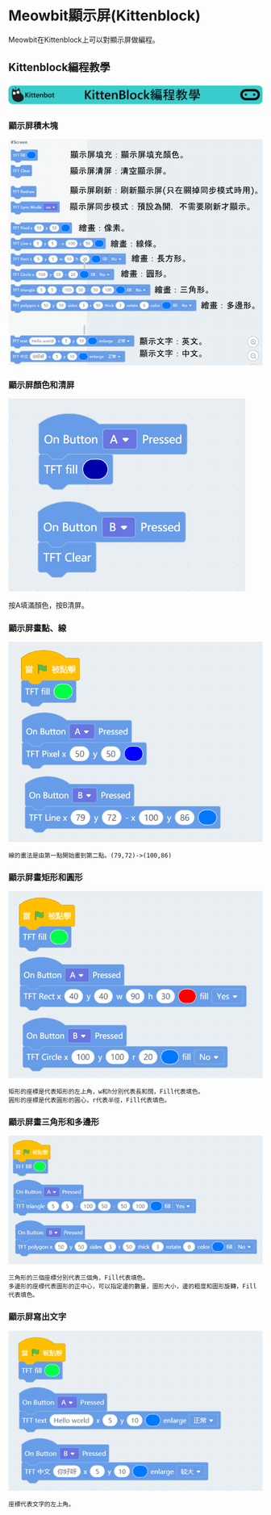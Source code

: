 # Meowbit顯示屏(Kittenblock)

Meowbit在Kittenblock上可以對顯示屏做編程。

##  Kittenblock編程教學

![](../functional_module/PWmodules/images/kbbanner.png)

### 顯示屏積木塊

![](./images/kb11.png)

### 顯示屏顏色和清屏

![](./images/tft1.png)

按A填滿顏色，按B清屏。

### 顯示屏畫點、線

![](./images/tft2.png)

    線的畫法是由第一點開始畫到第二點。(79,72)->(100,86)

### 顯示屏畫矩形和圓形

![](./images/tft3.png)

    矩形的座標是代表矩形的左上角，w和h分別代表長和闊，Fill代表填色。
    圓形的座標是代表圓形的圓心，r代表半徑，Fill代表填色。
    
### 顯示屏畫三角形和多邊形

![](./images/tft4.png)

    三角形的三個座標分別代表三個角，Fill代表填色。
    多邊形的座標代表圖形的正中心，可以指定邊的數量，圖形大小，邊的粗度和圖形旋轉，Fill代表填色。

### 顯示屏寫出文字

![](./images/tft5.png)

    座標代表文字的左上角。